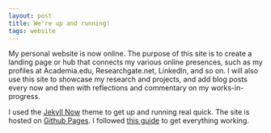 ```yaml
---
layout: post
title: We're up and running!
tags: website
---
```


My personal website is now online. The purpose of this site is to create a landing page or hub that connects my various online presences, such as my profiles at Academia.edu, Researchgate.net, LinkedIn, and so on. I will also use this site to showcase my research and projects, and add blog posts every now and then with reflections and commentary on my works-in-progress. 

I used the [Jekyll Now](http://www.jekyllnow.com/) theme to get up and running real quick. The site is hosted on [Github Pages](https://pages.github.com/). I followed [this guide](https://www.smashingmagazine.com/2014/08/build-blog-jekyll-github-pages/) to get everything working.
